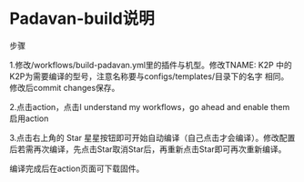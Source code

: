 # Padavan-build说明
步骤

1.修改/workflows/build-padavan.yml里的插件与机型。修改TNAME: K2P 中的K2P为需要编译的型号，注意名称要与configs/templates/目录下的名字
相同。修改后commit changes保存。

2.点击action，点击I understand my workflows，go ahead and enable them启用action

3.点击右上角的 Star 星星按钮即可开始自动编译（自己点击才会编译）。修改配置后若需再次编译，先点击Star取消Star后，再重新点击Star即可再次重新编译。

编译完成后在action页面可下载固件。
